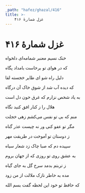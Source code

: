 ```yaml
---
_path: "hafez/ghazal/416"
title: >-
    غزل شمارهٔ ۴۱۶
---
```

# غزل شمارهٔ ۴۱۶

<div class="b" id="bn1"><div class="m1"><p>خنک نسیم معنبر شمامه‌ای دلخواه</p></div>
<div class="m2"><p>که در هوای تو برخاست بامداد پگاه</p></div></div>
<div class="b" id="bn2"><div class="m1"><p>دلیل راه شو ای طایر خجسته لقا</p></div>
<div class="m2"><p>که دیده آب شد از شوق خاک آن درگاه</p></div></div>
<div class="b" id="bn3"><div class="m1"><p>به یاد شخص نزارم که غرق خون دل است</p></div>
<div class="m2"><p>هلال را ز کنار افق کنید نگاه</p></div></div>
<div class="b" id="bn4"><div class="m1"><p>منم که بی تو نفس می‌کشم زهی خجلت</p></div>
<div class="m2"><p>مگر تو عفو کنی ور نه چیست عذر گناه</p></div></div>
<div class="b" id="bn5"><div class="m1"><p>ز دوستان تو آموخت در طریقت مهر</p></div>
<div class="m2"><p>سپیده دم که صبا چاک زد شعار سیاه</p></div></div>
<div class="b" id="bn6"><div class="m1"><p>به عشق روی تو روزی که از جهان بروم</p></div>
<div class="m2"><p>ز تربتم بدمد سرخ گل به جای گیاه</p></div></div>
<div class="b" id="bn7"><div class="m1"><p>مده به خاطر نازک ملالت از من زود</p></div>
<div class="m2"><p>که حافظ تو خود این لحظه گفت بسم الله</p></div></div>
